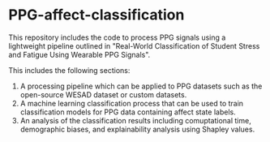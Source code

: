 # PPG-affect-classification
This repository includes the code to process PPG signals using a lightweight pipeline outlined in "Real-World Classification of Student Stress and Fatigue Using Wearable PPG Signals".

This includes the following sections:
1. A processing pipeline which can be applied to PPG datasets such as the open-source WESAD dataset or custom datasets.
2. A machine learning classification process that can be used to train classification models for PPG data containing affect state labels.
3. An analysis of the classification results including comuptational time, demographic biases, and explainability analysis using Shapley values.
